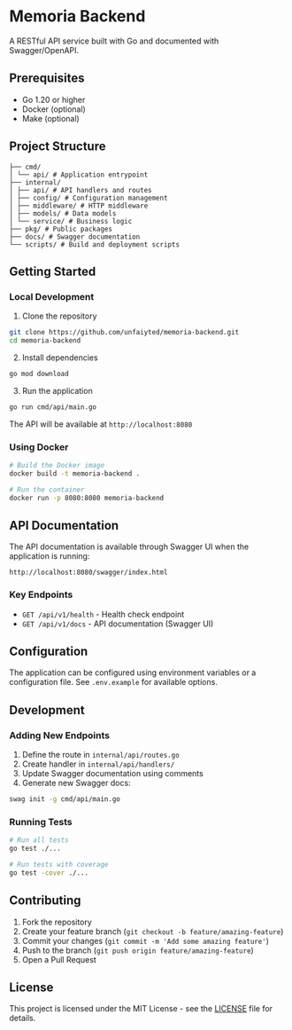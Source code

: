 # Memoria Backend

A RESTful API service built with Go and documented with Swagger/OpenAPI.

## Prerequisites

- Go 1.20 or higher
- Docker (optional)
- Make (optional)

## Project Structure

```
├── cmd/
│ └── api/ # Application entrypoint
├── internal/
│ ├── api/ # API handlers and routes
│ ├── config/ # Configuration management
│ ├── middleware/ # HTTP middleware
│ ├── models/ # Data models
│ └── service/ # Business logic
├── pkg/ # Public packages
├── docs/ # Swagger documentation
└── scripts/ # Build and deployment scripts
```

## Getting Started

### Local Development

1. Clone the repository

```bash
git clone https://github.com/unfaiyted/memoria-backend.git
cd memoria-backend
```

2. Install dependencies

```bash
go mod download
```

3. Run the application

```bash
go run cmd/api/main.go
```

The API will be available at `http://localhost:8080`

### Using Docker

```bash
# Build the Docker image
docker build -t memoria-backend .

# Run the container
docker run -p 8080:8080 memoria-backend
```

## API Documentation

The API documentation is available through Swagger UI when the application is running:

```
http://localhost:8080/swagger/index.html
```

### Key Endpoints

- `GET /api/v1/health` - Health check endpoint
- `GET /api/v1/docs` - API documentation (Swagger UI)

## Configuration

The application can be configured using environment variables or a configuration file. See `.env.example` for available options.

## Development

### Adding New Endpoints

1. Define the route in `internal/api/routes.go`
2. Create handler in `internal/api/handlers/`
3. Update Swagger documentation using comments
4. Generate new Swagger docs:

```bash
swag init -g cmd/api/main.go
```

### Running Tests

```bash
# Run all tests
go test ./...

# Run tests with coverage
go test -cover ./...
```

## Contributing

1. Fork the repository
2. Create your feature branch (`git checkout -b feature/amazing-feature`)
3. Commit your changes (`git commit -m 'Add some amazing feature'`)
4. Push to the branch (`git push origin feature/amazing-feature`)
5. Open a Pull Request

## License

This project is licensed under the MIT License - see the [LICENSE](LICENSE) file for details.
